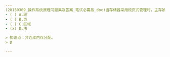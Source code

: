 ```yaml
---
(20150309_操作系统原理习题集及答案_笔试必需品_doc)当存储器采用段页式管理时，主存被划分为定长的﹎﹎﹎﹎。
- ( ) A.段 
- ( ) B.页 
- ( ) C.区域 
- (x) D.块

> 知识点：非连续内存分配。
> D

---
```

